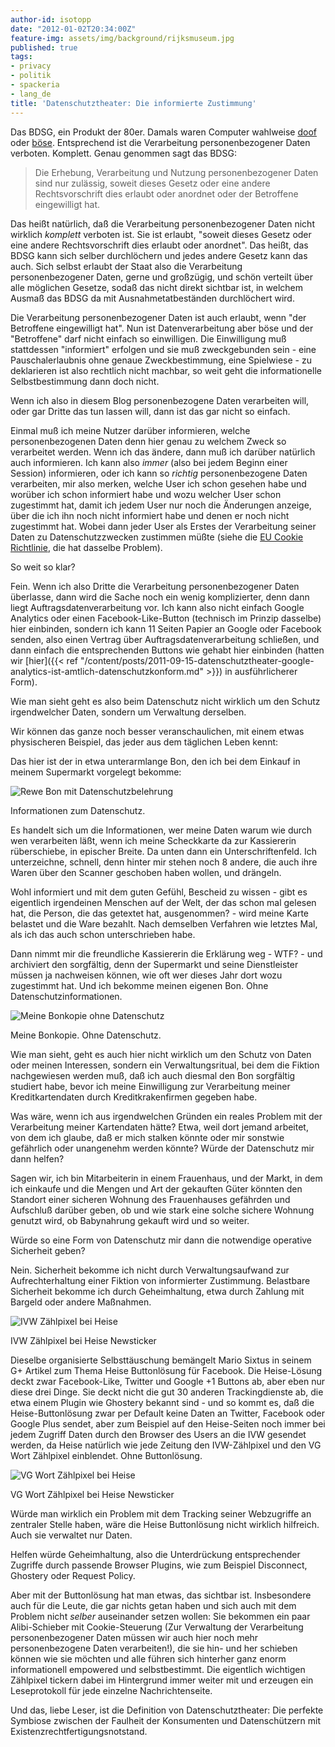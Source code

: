 ```yaml
---
author-id: isotopp
date: "2012-01-02T20:34:00Z"
feature-img: assets/img/background/rijksmuseum.jpg
published: true
tags:
- privacy
- politik
- spackeria
- lang_de
title: 'Datenschutztheater: Die informierte Zustimmung'
---
```

Das BDSG, ein Produkt der 80er.  Damals waren
Computer wahlweise
[doof](http://www.youtube.com/watch?v=51v47NC6Et4) oder
[böse](http://www.youtube.com/watch?v=xDxS_S5EIqU). Entsprechend
ist die Verarbeitung personenbezogener Daten verboten.  Komplett.  Genau
genommen sagt das BDSG: 

> Die Erhebung, Verarbeitung und Nutzung personenbezogener Daten sind nur
> zulässig, soweit dieses Gesetz oder eine andere Rechtsvorschrift dies
> erlaubt oder anordnet oder der Betroffene eingewilligt hat.

Das heißt natürlich, daß die Verarbeitung personenbezogener Daten nicht
wirklich _komplett_ verboten ist.  Sie ist erlaubt, "soweit dieses Gesetz
oder eine andere Rechtsvorschrift dies erlaubt oder anordnet".  Das heißt,
das BDSG kann sich selber durchlöchern und jedes andere Gesetz kann das
auch.  Sich selbst erlaubt der Staat also die Verarbeitung personenbezogener
Daten, gerne und großzügig, und schön verteilt über alle möglichen Gesetze,
sodaß das nicht direkt sichtbar ist, in welchem Ausmaß das BDSG da mit
Ausnahmetatbeständen durchlöchert wird.

Die Verarbeitung personenbezogener Daten ist auch erlaubt, wenn "der
Betroffene eingewilligt hat".  Nun ist Datenverarbeitung aber böse und der
"Betroffene" darf nicht einfach so einwilligen.  Die Einwilligung muß
stattdessen "informiert" erfolgen und sie muß zweckgebunden sein - eine
Pauschalerlaubnis ohne genaue Zweckbestimmung, eine Spielwiese - 
zu deklarieren ist also rechtlich nicht machbar, so weit geht die
informationelle Selbstbestimmung dann doch nicht.

Wenn ich also in diesem Blog personenbezogene Daten verarbeiten will, oder
gar Dritte das tun lassen will, dann ist das gar nicht so einfach.

Einmal muß ich meine Nutzer darüber informieren, welche personenbezogenen
Daten denn hier genau zu welchem Zweck so verarbeitet werden.  Wenn ich das
ändere, dann muß ich darüber natürlich auch informieren.  Ich kann also
_immer_ (also bei jedem Beginn einer Session) informieren, oder ich kann so
_richtig_ personenbezogene Daten verarbeiten, mir also merken, welche User
ich schon gesehen habe und worüber ich schon informiert habe und wozu
welcher User schon zugestimmt hat, damit ich jedem User nur noch die
Änderungen anzeige, über die ich ihn noch nicht informiert habe und denen er
noch nicht zugestimmt hat.  Wobei dann jeder User als Erstes der
Verarbeitung seiner Daten zu Datenschutzzwecken zustimmen müßte (siehe die
[EU Cookie Richtlinie](http://www.shopbetreiber-blog.de/2011/06/07/eu-cookie-richtlinie-was-bedeutet-der-fristablauf/), 
die hat dasselbe Problem).

So weit so klar?

Fein.  Wenn ich also Dritte die Verarbeitung personenbezogener Daten
überlasse, dann wird die Sache noch ein wenig komplizierter, denn dann liegt
Auftragsdatenverarbeitung vor.  Ich kann also nicht einfach Google Analytics
oder einen Facebook-Like-Button (technisch im Prinzip dasselbe) hier
einbinden, sondern ich kann 11 Seiten Papier an Google oder Facebook senden,
also einen Vertrag über Auftragsdatenverarbeitung schließen, und dann
einfach die entsprechenden Buttons wie gehabt hier einbinden (hatten wir 
[hier]({{< ref "/content/posts/2011-09-15-datenschutztheater-google-analytics-ist-amtlich-datenschutzkonform.md" >}})
in ausführlicherer Form).

Wie man sieht geht es also beim Datenschutz nicht wirklich um den Schutz
irgendwelcher Daten, sondern um Verwaltung derselben.

Wir können das ganze noch besser veranschaulichen, mit einem etwas
physischeren Beispiel, das jeder aus dem täglichen Leben kennt:

Das hier ist der in etwa unterarmlange Bon, den ich bei dem Einkauf in
meinem Supermarkt vorgelegt bekomme:

![Rewe Bon mit Datenschutzbelehrung](/uploads/rewe_datenschutzbelehrung.jpg)

Informationen zum Datenschutz.

Es handelt sich um die Informationen, wer meine Daten warum wie durch wen
verarbeiten läßt, wenn ich meine Scheckkarte da zur Kassiererin
rüberschiebe, in epischer Breite.  Da unten dann ein Unterschriftenfeld. 
Ich unterzeichne, schnell, denn hinter mir stehen noch 8 andere, die auch
ihre Waren über den Scanner geschoben haben wollen, und drängeln.

Wohl informiert und mit dem guten Gefühl, Bescheid zu wissen - gibt es
eigentlich irgendeinen Menschen auf der Welt, der das schon mal gelesen hat,
die Person, die das getextet hat, ausgenommen?  - wird meine Karte belastet
und die Ware bezahlt.  Nach demselben Verfahren wie letztes Mal, als ich das
auch schon unterschrieben habe.

Dann nimmt mir die freundliche Kassiererin die Erklärung weg - WTF?  - und
archiviert den sorgfältig, denn der Supermarkt und seine Dienstleister
müssen ja nachweisen können, wie oft wer dieses Jahr dort wozu zugestimmt
hat.  Und ich bekomme meinen eigenen Bon.  Ohne Datenschutzinformationen.

![Meine Bonkopie ohne Datenschutz](/uploads/rewe_bonkopie.jpg)

Meine Bonkopie.  Ohne Datenschutz.

Wie man sieht, geht es auch hier nicht wirklich um den Schutz von Daten oder
meinen Interessen, sondern ein Verwaltungsritual, bei dem die Fiktion
nachgewiesen werden muß, daß ich auch diesmal den Bon sorgfältig studiert
habe, bevor ich meine Einwilligung zur Verarbeitung meiner Kreditkartendaten
durch Kreditkrakenfirmen gegeben habe.

Was wäre, wenn ich aus irgendwelchen Gründen ein reales Problem mit der
Verarbeitung meiner Kartendaten hätte?  Etwa, weil dort jemand arbeitet, von
dem ich glaube, daß er mich stalken könnte oder mir sonstwie gefährlich oder
unangenehm werden könnte?  Würde der Datenschutz mir dann helfen?

Sagen wir, ich bin Mitarbeiterin in einem Frauenhaus, und der Markt, in dem
ich einkaufe und die Mengen und Art der gekauften Güter könnten den Standort
einer sicheren Wohnung des Frauenhauses gefährden und Aufschluß darüber
geben, ob und wie stark eine solche sichere Wohnung genutzt wird, ob
Babynahrung gekauft wird und so weiter.

Würde so eine Form von Datenschutz mir dann die notwendige operative
Sicherheit geben?

Nein.  Sicherheit bekomme ich nicht durch Verwaltungsaufwand zur
Aufrechterhaltung einer Fiktion von informierter Zustimmung.  Belastbare
Sicherheit bekomme ich durch Geheimhaltung, etwa durch Zahlung mit Bargeld
oder andere Maßnahmen.

![IVW Zählpixel bei Heise](/uploads/heise-ivw.png)

IVW Zählpixel bei Heise Newsticker

Dieselbe organisierte Selbsttäuschung bemängelt Mario Sixtus in seinem G+
Artikel zum Thema Heise Buttonlösung für Facebook.  Die Heise-Lösung deckt
zwar Facebook-Like, Twitter und Google +1 Buttons ab, aber eben nur diese
drei Dinge.  Sie deckt nicht die gut 30 anderen Trackingdienste ab, die etwa
einem Plugin wie Ghostery bekannt sind - und so kommt es, daß die
Heise-Buttonlösung zwar per Default keine Daten an Twitter, Facebook oder
Google Plus sendet, aber zum Beispiel auf den Heise-Seiten noch immer bei
jedem Zugriff Daten durch den Browser des Users an die IVW gesendet werden,
da Heise natürlich wie jede Zeitung den IVW-Zählpixel und den VG Wort
Zählpixel einblendet.  Ohne Buttonlösung.

![VG Wort Zählpixel bei Heise](/uploads/heise-vgwort.png)

VG Wort Zählpixel bei Heise Newsticker

Würde man wirklich ein Problem mit dem Tracking seiner Webzugriffe an
zentraler Stelle haben, wäre die Heise Buttonlösung nicht wirklich
hilfreich.  Auch sie verwaltet nur Daten.

Helfen würde Geheimhaltung, also die Unterdrückung entsprechender Zugriffe
durch passende Browser Plugins, wie zum Beispiel Disconnect, Ghostery oder
Request Policy.

Aber mit der Buttonlösung hat man etwas, das sichtbar ist.  Insbesondere
auch für die Leute, die gar nichts getan haben und sich auch mit dem Problem
nicht _selber_ auseinander setzen wollen: Sie bekommen ein paar
Alibi-Schieber mit Cookie-Steuerung (Zur Verwaltung der Verarbeitung
personenbezogener Daten müssen wir auch hier noch mehr personenbezogene
Daten verarbeiten!), die sie hin- und her schieben können wie sie möchten
und alle führen sich hinterher ganz enorm informationell empowered und
selbstbestimmt.  Die eigentlich wichtigen Zählpixel tickern dabei im
Hintergrund immer weiter mit und erzeugen ein Leseprotokoll für jede
einzelne Nachrichtenseite.

Und das, liebe Leser, ist die Definition von Datenschutztheater: Die
perfekte Symbiose zwischen der Faulheit der Konsumenten und Datenschützern
mit Existenzrechtfertigungsnotstand.
